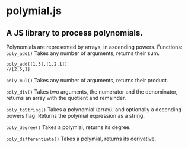 # polymial.js
A JS library to process polynomials.
--
Polynomials are represented by arrays, in ascending powers.
Functions:
`poly_add()`
Takes any number of arguments, returns their sum.
```
poly_add([1,3],[1,2,1])
//[2,5,1]
```

`poly_mul()`
Takes any number of arguments, returns their product.

`poly_div()`
Takes two arguments, the numerator and the denominator, returns an array with the quotient and remainder.

`poly_toString()`
Takes a polynomial (array), and optionally a decending powers flag. Returns the polymial expression as a string.

`poly_degree()`
Takes a polymial, returns its degree.

`poly_differentiate()`
Takes a polymial, returns its derivative.
